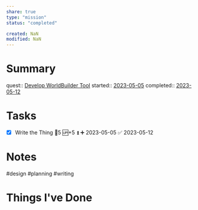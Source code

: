 ```yaml
---
share: true
type: "mission"
status: "completed"

created: NaN 
modified: NaN
---
```

 
# Summary
quest:: [Develop WorldBuilder Tool](./Develop%20WorldBuilder%20Tool.md)
started:: [2023-05-05](../../00%20-%20Life%20Management%20System/09%20-%20Daily%20Notes/2023-05-05.md)
completed:: [2023-05-12](../../00%20-%20Life%20Management%20System/09%20-%20Daily%20Notes/2023-05-12.md)
# Tasks
- [x] Write the Thing 🥄5 🆙+5 ⏫ ➕ 2023-05-05 ✅ 2023-05-12
# Notes
#design #planning #writing 
# Things I've Done

